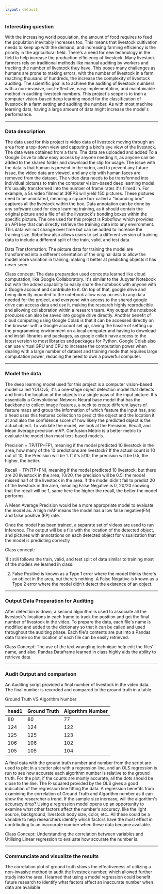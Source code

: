 ```yaml
---
layout: default
---
```





### Interesting question 

With the increasing world population, the amount of food requires to feed the population inevitably increases too. This means that livestock cultivation needs to keep up with the demand, and increasing farming efficiency is the priority in the agricultural field. There's a need for new technology in the field to help increase the production efficiency of livestock. Many livestock farmers rely on traditional methods like manual auditing by workers and tracking the number of livestock they have. This poses many challenges as humans are prone to making errors, with the number of livestock in a farm reaching thousand of hundreds, the increase the complexity of livestock auditing. The scientific goal is to achieve the auditing of livestock numbers with a non-invasive, cost-effective, easy implementation, and maintainable method in auditing livestock numbers. This project's scope is to train a computer vision-based deep learning model for the classification of livestock in a farm setting and auditing the number. As with most machine learning data, having a large amount of data might increase the model's performance.

* * *
### Data description

The data used for this project is video data of livestock moving through an area from a top-down view and capturing a bird's eye view of the livestock. The data were obtained from a farm. The data are uploaded and added To a Google Drive to allow easy access by anyone needing it, as anyone can be added to the shared folder and download the clip for usage. The issue with the data is that human is present in the video, and to prevent any future issue, the video data are viewed, and any clip with human faces are removed from the dataset. The video data needs to be transformed into individual pictures to train the computer vision-based deep learning model. It's usually transformed into the number of frame rates it's filmed in. For example, a 5s video filmed at 30FPS will yield 150 pictures. These pictures need to be annotated, meaning a square box called a "bounding box" captures all the livestock within the box. Data annotation can be done by any software used for deep learning training, as it should contain the original picture and a file of all the livestock's bonding boxes within the specific picture. The one used for this project is Roboflow, which provides an API key that can directly retrieve the training data into any environment. This data will not change over time but can be added to increase the training size. Roboflow also allows users to set a different version of training data to include a different split of the train, valid, and test data. 


Data Transformation: The picture data for training the model are transformed into a different orientation of the original data to allow the model more variation in training, making it better at predicting objects it has never seen. 


Class concept: The data preparation used concepts learned like cloud computation, like Google Collaboratory. It's similar to the Jupyter Notebook but with the added capability to easily share the notebook with anyone with a Google account and contribute to it. On top of that, google drive and being directly mounted to the notebook allow easy access to any data needed for the project, and everyone with access to the shared google drive can access data and use it, making the research highly reproducible and allowing collaboration within a research team. Any output the notebook produces can also be saved into google drive directly. Another benefit of cloud computing using Google Colab is that it can be accessed directly on the browser with a Google account set up, saving the hassle of setting up the programming environment on a local computer and having to download and install libraries and packages, as google collab have access to the latest version to most libraries and packages for Python. Google Colab also can use virtual GPU and CPU to increase the computation power when dealing with a large number of dataset and training mode that requires large computation power, reducing the need to own a powerful computer. 

* * *

### Model the data

The deep learning model used for this project is a computer vision-based model called YOLOv5; it's a one-stage object detection model that detects and finds the location of the objects in a single pass of the input picture. It's essentially a Convolutional Network Neural base model that has the backbone to collect image features, a neck to create different layers of feature maps and group the information of which feature the input has, and a head uses this features collection to predict the object and the location it at and also the confidence score of how likely the predicted object is the actual object. To validate the model, we look at the Precision, Recall, and Mean Average precision mAP. Confusion Metric is a better metric to evaluate the model than most text-based models. 

Precision = TP/(TP+FP), meaning if the model predicted 10 livestock in the area, how many of the 10 predictions are livestock? If the actual count is 10 out of 10, the Precision will be 1. If it's 5/10, the precision will be 0.5, the higher, the better. 

Recall = TP/(TP+FN), meaning if the model predicted 10 livestock, but there are 20 livestock in the area, 10/20, the precision will be 0.5; the model missed half of the livestock in the area. If the model didn't fail to predict 20 of the livestock in the area, meaning False Negative is 0, 20/20 showing that the recall will be 1, same here the higher the recall, the better the model performs. 

A Mean Average Precision would be a more appropriate model to evaluate the model as. A  high mAP means the model has a low false negative(FN) and false positive (FP) rate. 

Once the model has been trained, a separate set of videos are used to run inference. The output will be a file with the location of the detected object, and pictures with annotations on each detected object for visualization that the model is predicting correctly 

Class concept: 

1)It still follows the train, valid, and test split of data similar to training most of the models we learned in class.

2) False Positive is known as a Type 1 error where the model thinks there's an object in the area, but there's nothing. A False Negative is known as a Type 2 error where the model didn't detect the existence of an object. 

* * *

### Output Data Preparation for Auditing

After detection is down, a second algorithm is used to associate all the livestock's locations in each frame to track the position and get the final number of livestock in the video. To prepare the data, each file's name is modified and added to the dictionary so that it can be called and used throughout the auditing phase. Each file's contents are put into a Pandas data frame so the location of each file can be easily retrieved. 

Class Concept: The use of the text wrangling technique help edit the files' name, and also, Pandas Dataframe learned in class highly aids the ability to retrieve data. 

* * *

### Audit Output and comparison
An Auditing script provided a final number of livestock in the video data. The final number is recorded and compared to the ground truth in a table. 

Ground Truth VS Algorithm Number

| head1        | Ground Truth | Algorithm Number |
|:-------------|:-------------|:-----------------|
| 80           | 80           | 77               |
| 124          | 124          | 122              |
| 125          | 125          | 123              |
| 106          | 106          | 102              |
| 105          | 105          | 104              |

A final data with the ground truth number and number from the script are used to plot in a scatter plot with a regression line, and an OLS regression is run to see how accurate each algorithm number is relative to the ground truth. For the plot, if the counts are mostly accurate, all the dots should be close to the line. The R-squared provided by the OLS gives a good indication of the regression line fitting the data. A regression benefits from examining the correlation of Ground Truth and Algorithm number as it can show the researcher a trend. If the sample size increase, will the algorithm's accuracy drop? Using a regression model opens up an opportunity to examine what other factors affect the number's accuracy, like the light source, background, livestock body size, color, etc.. All these could be a variable to help researchers identify which factors have the most effect in contributing to an inaccurate number when these data became available.

Class Concept: Understanding the correlation between variables and Utilising Linear regression to evaluate how accurate the number is.

* * *

### Communciate and visualize the results

The correlation plot of ground truth shows the effectiveness of utilizing a non-invasive method to audit the livestock number, which allowed further study into the area. I learned that using a model regression could benefit future research to identify what factors affect an inaccurate number when data are available 


